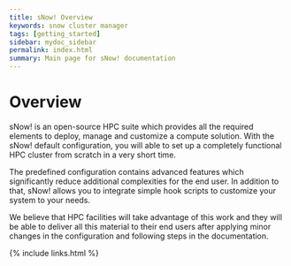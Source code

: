 ```yaml
---
title: sNow! Overview
keywords: snow cluster manager
tags: [getting_started]
sidebar: mydoc_sidebar
permalink: index.html
summary: Main page for sNow! documentation
---
```

# Overview
sNow! is an open-source HPC suite which provides all the required elements to deploy, manage and customize a compute solution. With the sNow! default configuration, you will able to set up a completely functional HPC cluster from scratch in a very short time.

The predefined configuration contains advanced features which significantly reduce additional complexities for the end user. In addition to that, sNow! allows you to integrate simple hook scripts to customize your system to your needs.

We believe that HPC facilities will take advantage of this work and they will be able to deliver all this material to their end users after applying minor changes in the configuration and following steps in the documentation.

{% include links.html %}
